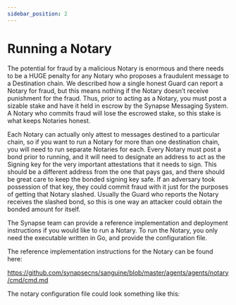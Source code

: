 ```yaml
---
sidebar_position: 2
---
```


# Running a Notary

The potential for fraud by a malicious Notary is enormous and there needs to be a HUGE penalty for any Notary who proposes a fraudulent message to a Destination chain. We described how a single honest Guard can report a Notary for fraud, but this means nothing if the Notary doesn’t receive punishment for the fraud. Thus, prior to acting as a Notary, you must post a sizable stake and have it held in escrow by the Synapse Messaging System. A Notary who commits fraud will lose the escrowed stake, so this stake is what keeps Notaries honest.

Each Notary can actually only attest to messages destined to a particular chain, so if you want to run a Notary for more than one destination chain, you will need to run separate Notaries for each.
Every Notary must post a bond prior to running, and it will need to designate an address to act as the Signing key for the very important attestations that it needs to sign. This should be a different address from the one that pays gas, and there should be great care to keep the bonded signing key safe. If an adversary took possession of that key, they could commit fraud with it just for the purposes of getting that Notary slashed. Usually the Guard who reports the Notary receives the slashed bond, so this is one way an attacker could obtain the bonded amount for itself.

The Synapse team can provide a reference implementation and deployment instructions if you would like to run a Notary.
To run the Notary, you only need the executable written in Go, and provide the configuration file.

The reference implementation instructions for the Notary can be found here:

https://github.com/synapsecns/sanguine/blob/master/agents/agents/notary/cmd/cmd.md

The notary configuration file could look something like this:

```yaml

```
